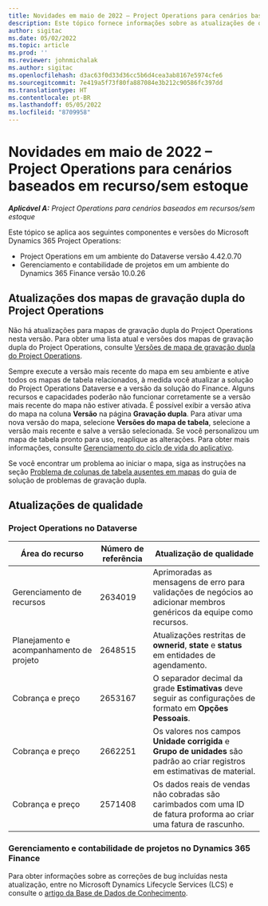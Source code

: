 ```yaml
---
title: Novidades em maio de 2022 – Project Operations para cenários baseados em recurso/sem estoque
description: Este tópico fornece informações sobre as atualizações de qualidade disponíveis na versão de maio de 2022 do Microsoft Dynamics 365 Project Operations para cenários baseados em recursos/sem estoque.
author: sigitac
ms.date: 05/02/2022
ms.topic: article
ms.prod: ''
ms.reviewer: johnmichalak
ms.author: sigitac
ms.openlocfilehash: d3ac63f0d33d36cc5b6d4cea3ab8167e5974cfe6
ms.sourcegitcommit: 7e419a5f73f80fa887084e3b212c90586fc397dd
ms.translationtype: HT
ms.contentlocale: pt-BR
ms.lasthandoff: 05/05/2022
ms.locfileid: "8709958"
---
```

# <a name="whats-new-may-2022---project-operations-for-resourcenon-stocked-based-scenarios"></a>Novidades em maio de 2022 – Project Operations para cenários baseados em recurso/sem estoque

_**Aplicável A:** Project Operations para cenários baseados em recursos/sem estoque_

Este tópico se aplica aos seguintes componentes e versões do Microsoft Dynamics 365 Project Operations:

- Project Operations em um ambiente do Dataverse versão 4.42.0.70
- Gerenciamento e contabilidade de projetos em um ambiente do Dynamics 365 Finance versão 10.0.26

## <a name="project-operations-dual-write-maps-updates"></a>Atualizações dos mapas de gravação dupla do Project Operations

Não há atualizações para mapas de gravação dupla do Project Operations nesta versão. Para obter uma lista atual e versões dos mapas de gravação dupla do Project Operations, consulte [Versões de mapa de gravação dupla do Project Operations](../environment/resource-dual-write-maps.md).

Sempre execute a versão mais recente do mapa em seu ambiente e ative todos os mapas de tabela relacionados, à medida você atualizar a solução do Project Operations Dataverse e a versão da solução do Finance. Alguns recursos e capacidades poderão não funcionar corretamente se a versão mais recente do mapa não estiver ativada. É possível exibir a versão ativa do mapa na coluna **Versão** na página **Gravação dupla**. Para ativar uma nova versão do mapa, selecione **Versões do mapa de tabela**, selecione a versão mais recente e salve a versão selecionada. Se você personalizou um mapa de tabela pronto para uso, reaplique as alterações. Para obter mais informações, consulte [Gerenciamento do ciclo de vida do aplicativo](/dynamics365/fin-ops-core/dev-itpro/data-entities/dual-write/app-lifecycle-management).

Se você encontrar um problema ao iniciar o mapa, siga as instruções na seção [Problema de colunas de tabela ausentes em mapas](/dynamics365/fin-ops-core/dev-itpro/data-entities/dual-write/dual-write-troubleshooting-finops-upgrades#missing-table-columns-issue-on-maps) do guia de solução de problemas de gravação dupla.

## <a name="quality-updates"></a>Atualizações de qualidade
### <a name="project-operations-on-dataverse"></a>Project Operations no Dataverse

| Área do recurso | Número de referência | Atualização de qualidade |
| --- | --- | --- |
| Gerenciamento de recursos | 2634019 | Aprimoradas as mensagens de erro para validações de negócios ao adicionar membros genéricos da equipe como recursos. |
| Planejamento e acompanhamento de projeto | 2648515 | Atualizações restritas de **ownerid**, **state** e **status** em entidades de agendamento. |
| Cobrança e preço | 2653167 | O separador decimal da grade **Estimativas** deve seguir as configurações de formato em **Opções Pessoais**. |
| Cobrança e preço| 2662251 | Os valores nos campos **Unidade corrigida** e **Grupo de unidades** são padrão ao criar registros em estimativas de material. |
| Cobrança e preço| 2571408 | Os dados reais de vendas não cobradas são carimbados com uma ID de fatura proforma ao criar uma fatura de rascunho. |

### <a name="project-management-and-accounting-in-dynamics-365-finance"></a>Gerenciamento e contabilidade de projetos no Dynamics 365 Finance

Para obter informações sobre as correções de bug incluídas nesta atualização, entre no Microsoft Dynamics Lifecycle Services (LCS) e consulte o [artigo da Base de Dados de Conhecimento](https://fix.lcs.dynamics.com/Issue/Details?bugId=662864).
